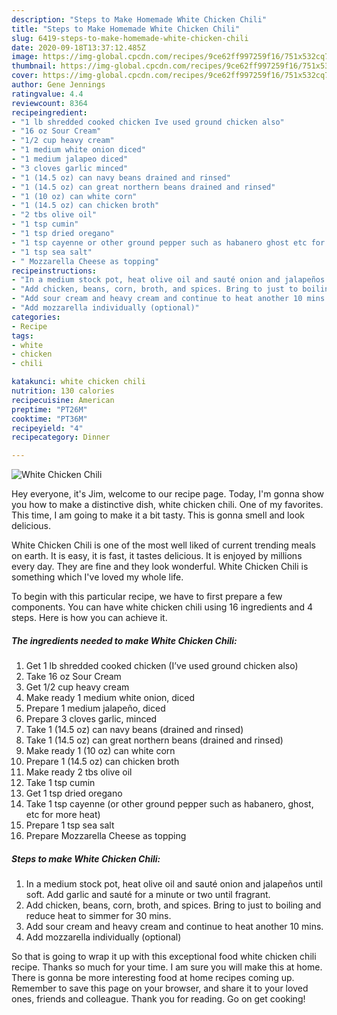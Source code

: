 ```yaml
---
description: "Steps to Make Homemade White Chicken Chili"
title: "Steps to Make Homemade White Chicken Chili"
slug: 6419-steps-to-make-homemade-white-chicken-chili
date: 2020-09-18T13:37:12.485Z
image: https://img-global.cpcdn.com/recipes/9ce62ff997259f16/751x532cq70/white-chicken-chili-recipe-main-photo.jpg
thumbnail: https://img-global.cpcdn.com/recipes/9ce62ff997259f16/751x532cq70/white-chicken-chili-recipe-main-photo.jpg
cover: https://img-global.cpcdn.com/recipes/9ce62ff997259f16/751x532cq70/white-chicken-chili-recipe-main-photo.jpg
author: Gene Jennings
ratingvalue: 4.4
reviewcount: 8364
recipeingredient:
- "1 lb shredded cooked chicken Ive used ground chicken also"
- "16 oz Sour Cream"
- "1/2 cup heavy cream"
- "1 medium white onion diced"
- "1 medium jalapeo diced"
- "3 cloves garlic minced"
- "1 (14.5 oz) can navy beans drained and rinsed"
- "1 (14.5 oz) can great northern beans drained and rinsed"
- "1 (10 oz) can white corn"
- "1 (14.5 oz) can chicken broth"
- "2 tbs olive oil"
- "1 tsp cumin"
- "1 tsp dried oregano"
- "1 tsp cayenne or other ground pepper such as habanero ghost etc for more heat"
- "1 tsp sea salt"
- " Mozzarella Cheese as topping"
recipeinstructions:
- "In a medium stock pot, heat olive oil and sauté onion and jalapeños until soft. Add garlic and sauté for a minute or two until fragrant."
- "Add chicken, beans, corn, broth, and spices. Bring to just to boiling and reduce heat to simmer for 30 mins."
- "Add sour cream and heavy cream and continue to heat another 10 mins."
- "Add mozzarella individually (optional)"
categories:
- Recipe
tags:
- white
- chicken
- chili

katakunci: white chicken chili 
nutrition: 130 calories
recipecuisine: American
preptime: "PT26M"
cooktime: "PT36M"
recipeyield: "4"
recipecategory: Dinner

---
```



![White Chicken Chili](https://img-global.cpcdn.com/recipes/9ce62ff997259f16/751x532cq70/white-chicken-chili-recipe-main-photo.jpg)

Hey everyone, it's Jim, welcome to our recipe page. Today, I'm gonna show you how to make a distinctive dish, white chicken chili. One of my favorites. This time, I am going to make it a bit tasty. This is gonna smell and look delicious.



White Chicken Chili is one of the most well liked of current trending meals on earth. It is easy, it is fast, it tastes delicious. It is enjoyed by millions every day. They are fine and they look wonderful. White Chicken Chili is something which I've loved my whole life.


To begin with this particular recipe, we have to first prepare a few components. You can have white chicken chili using 16 ingredients and 4 steps. Here is how you can achieve it.

<!--inarticleads1-->

##### The ingredients needed to make White Chicken Chili:

1. Get 1 lb shredded cooked chicken (I’ve used ground chicken also)
1. Take 16 oz Sour Cream
1. Get 1/2 cup heavy cream
1. Make ready 1 medium white onion, diced
1. Prepare 1 medium jalapeño, diced
1. Prepare 3 cloves garlic, minced
1. Take 1 (14.5 oz) can navy beans (drained and rinsed)
1. Take 1 (14.5 oz) can great northern beans (drained and rinsed)
1. Make ready 1 (10 oz) can white corn
1. Prepare 1 (14.5 oz) can chicken broth
1. Make ready 2 tbs olive oil
1. Take 1 tsp cumin
1. Get 1 tsp dried oregano
1. Take 1 tsp cayenne (or other ground pepper such as habanero, ghost, etc for more heat)
1. Prepare 1 tsp sea salt
1. Prepare  Mozzarella Cheese as topping




<!--inarticleads2-->

##### Steps to make White Chicken Chili:

1. In a medium stock pot, heat olive oil and sauté onion and jalapeños until soft. Add garlic and sauté for a minute or two until fragrant.
1. Add chicken, beans, corn, broth, and spices. Bring to just to boiling and reduce heat to simmer for 30 mins.
1. Add sour cream and heavy cream and continue to heat another 10 mins.
1. Add mozzarella individually (optional)




So that is going to wrap it up with this exceptional food white chicken chili recipe. Thanks so much for your time. I am sure you will make this at home. There is gonna be more interesting food at home recipes coming up. Remember to save this page on your browser, and share it to your loved ones, friends and colleague. Thank you for reading. Go on get cooking!
